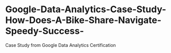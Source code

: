 # Google-Data-Analytics-Case-Study-How-Does-A-Bike-Share-Navigate-Speedy-Success-
Case Study from Google Data Analytics Certification
